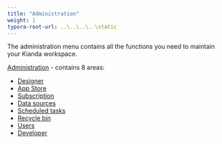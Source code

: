 ```yaml
---
title: "Administration"
weight: 1
typora-root-url: ..\..\..\..\static
---
```


The administration menu contains all the functions you need to maintain your Kianda workspace.

[Administration](platform/administration.md) - contains 8 areas:

- [Designer](platform/designer.md)
- [App Store](platform/appstore.md)
- [Subscription](platform/subscription.md)
- [Data sources](platform/datasources.md)
- [Scheduled tasks](platform/scheduledtasks.md)
- [Recycle bin]([platform/recyclebin.md])
- [Users](platform/users.md)
- [Developer](platform/developer.md)